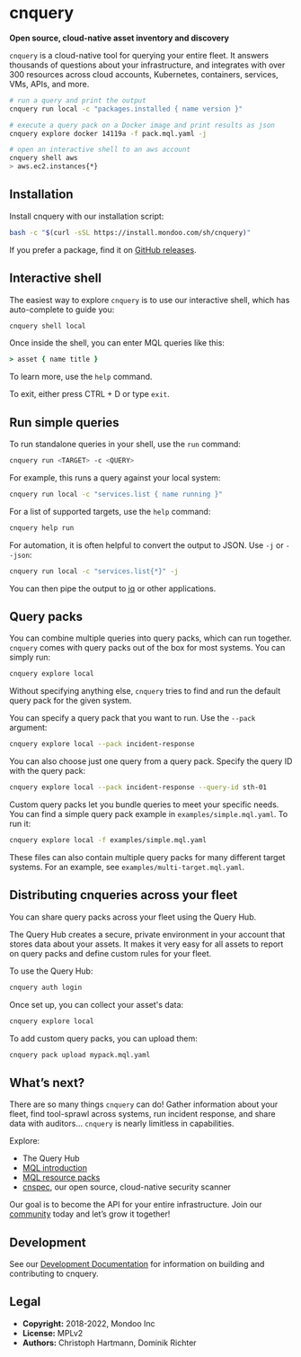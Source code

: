 # cnquery

**Open source, cloud-native asset inventory and discovery**

`cnquery` is a cloud-native tool for querying your entire fleet. It answers thousands of questions about your infrastructure, and integrates with over 300 resources across cloud accounts, Kubernetes, containers, services, VMs, APIs, and more.

```bash
# run a query and print the output
cnquery run local -c "packages.installed { name version }"

# execute a query pack on a Docker image and print results as json
cnquery explore docker 14119a -f pack.mql.yaml -j

# open an interactive shell to an aws account
cnquery shell aws
> aws.ec2.instances{*}
```

## Installation

Install cnquery with our installation script:

```bash
bash -c "$(curl -sSL https://install.mondoo.com/sh/cnquery)"
```

If you prefer a package, find it on [GitHub releases](https://github.com/mondoohq/cnquery/releases).

## Interactive shell

The easiest way to explore `cnquery` is to use our interactive shell, which has auto-complete to guide you:

```bash
cnquery shell local
```

Once inside the shell, you can enter MQL queries like this:

```coffeescript
> asset { name title }
```

To learn more, use the `help` command. 

To exit, either press CTRL + D or type `exit`.

## Run simple queries

To run standalone queries in your shell, use the `run` command:

```bash
cnquery run <TARGET> -c <QUERY>
```

For example, this runs a query against your local system:

```bash
cnquery run local -c "services.list { name running }"
```

For a list of supported targets, use the `help` command:

```bash
cnquery help run
```

For automation, it is often helpful to convert the output to JSON. Use `-j` or `--json`:

```bash
cnquery run local -c "services.list{*}" -j
```

You can then pipe the output to [jq](https://stedolan.github.io/jq/) or other applications.

## Query packs

You can combine multiple queries into query packs, which can run together. `cnquery` comes with query packs out of the box for most systems. You can simply run:

```bash
cnquery explore local
```

Without specifying anything else, `cnquery` tries to find and run the default query pack for the given system.

You can specify a query pack that you want to run. Use the `--pack` argument:

```bash
cnquery explore local --pack incident-response
```

You can also choose just one query from a query pack. Specify the query ID with the query pack:

```bash
cnquery explore local --pack incident-response --query-id sth-01
```

Custom query packs let you bundle queries to meet your specific needs. You can find a simple query pack example in `examples/simple.mql.yaml`. To run it:

```bash
cnquery explore local -f examples/simple.mql.yaml
```

These files can also contain multiple query packs for many different target systems. For an example, see `examples/multi-target.mql.yaml`.

## Distributing cnqueries across your fleet

You can share query packs across your fleet using the Query Hub.

The Query Hub creates a secure, private environment in your account that stores data about your assets. It makes it very easy for all assets to report on query packs and define custom rules for your fleet.

To use the Query Hub:

```bash
cnquery auth login
```

Once set up, you can collect your asset's data:

```bash
cnquery explore local
```

To add custom query packs, you can upload them:

```bash
cnquery pack upload mypack.mql.yaml
```

## What’s next?

There are so many things `cnquery` can do! Gather information about your fleet, find tool-sprawl across systems, run incident response, and share data with auditors… `cnquery` is nearly limitless in capabilities.

Explore:

- The Query Hub
- [MQL introduction](https://mondoohq.github.io/mql-intro/index.html)
- [MQL resource packs](https://mondoo.com/docs/references/mql/)
- [cnspec](https://github.com/mondoohq/cnspec), our open source, cloud-native security scanner

Our goal is to become the API for your entire infrastructure. Join our [community](https://github.com/orgs/mondoohq/discussions) today and let’s grow it together!

## Development

See our [Development Documentation](docs/development.md) for information on building and contributing to cnquery.

## Legal

- **Copyright:** 2018-2022, Mondoo Inc
- **License:** MPLv2
- **Authors:** Christoph Hartmann, Dominik Richter

